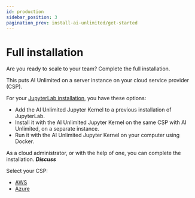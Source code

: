 ```yaml
---
id: production
sidebar_position: 3
pagination_prev: install-ai-unlimited/get-started
---
```


# Full installation

Are you ready to scale to your team? Complete the full installation. 

This puts AI Unlimited on a server instance on your cloud service provider (CSP). 

For your [JupyterLab installation](/docs/install-ai-unlimited/production/AWS/install-jupyter/index.md), you have these options:

- Add the AI Unlimited Jupyter Kernel to a previous installation of JupyterLab.
- Install it with the AI Unlimited Jupyter Kernel on the same CSP with AI Unlimited, on a separate instance.
- Run it with the AI Unlimited Jupyter Kernel on your computer using Docker.

As a cloud administrator, or with the help of one, you can complete the installation.  ***Discuss***

Select your CSP:

- [AWS](/install-ai-unlimited/production/AWS/prod-aws-before-you-start.md)
- [Azure](/install-ai-unlimited/production/Azure/prod-azure-before-you-start.md)